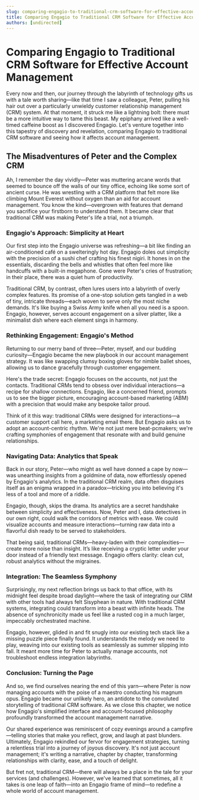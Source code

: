 ```yaml
---
slug: comparing-engagio-to-traditional-crm-software-for-effective-account-management
title: Comparing Engagio to Traditional CRM Software for Effective Account Management
authors: [undirected]
---
```



# Comparing Engagio to Traditional CRM Software for Effective Account Management

Every now and then, our journey through the labyrinth of technology gifts us with a tale worth sharing—like that time I saw a colleague, Peter, pulling his hair out over a particularly unwieldy customer relationship management (CRM) system. At that moment, it struck me like a lightning bolt: there must be a more intuitive way to tame this beast. My epiphany arrived like a well-timed caffeine boost as I discovered Engagio. Let's venture together into this tapestry of discovery and revelation, comparing Engagio to traditional CRM software and seeing how it affects account management.

## The Misadventures of Peter and the Complex CRM

Ah, I remember the day vividly—Peter was muttering arcane words that seemed to bounce off the walls of our tiny office, echoing like some sort of ancient curse. He was wrestling with a CRM platform that felt more like climbing Mount Everest without oxygen than an aid for account management. You know the kind—overgrown with features that demand you sacrifice your firstborn to understand them. It became clear that traditional CRM was making Peter's life a trial, not a triumph.

### Engagio's Approach: Simplicity at Heart

Our first step into the Engagio universe was refreshing—a bit like finding an air-conditioned café on a swelteringly hot day. Engagio doles out simplicity with the precision of a sushi chef crafting his finest nigiri. It hones in on the essentials, discarding the bells and whistles that often feel more like handcuffs with a built-in megaphone. Gone were Peter's cries of frustration; in their place, there was a quiet hum of productivity.

Traditional CRM, by contrast, often lures users into a labyrinth of overly complex features. Its promise of a one-stop solution gets tangled in a web of tiny, intricate threads—each woven to serve only the most niche demands. It's like buying a Swiss Army knife when all you need is a spoon. Engagio, however, serves account engagement on a silver platter, like a minimalist dish where each element sings in harmony.

### Rethinking Engagement: Engagio's Method

Returning to our merry band of three—Peter, myself, and our budding curiosity—Engagio became the new playbook in our account management strategy. It was like swapping clumsy boxing gloves for nimble ballet shoes, allowing us to dance gracefully through customer engagement. 

Here's the trade secret: Engagio focuses on the accounts, not just the contacts. Traditional CRMs tend to obsess over individual interactions—a recipe for shallow connections. Engagio, like a concerned friend, prompts us to see the bigger picture, encouraging account-based marketing (ABM) with a precision that would make any bespoke tailor proud.

Think of it this way: traditional CRMs were designed for interactions—a customer support call here, a marketing email there. But Engagio asks us to adopt an account-centric rhythm. We're not just mere beat-pcmakers; we're crafting symphonies of engagement that resonate with and build genuine relationships.

### Navigating Data: Analytics that Speak

Back in our story, Peter—who might as well have donned a cape by now—was unearthing insights from a goldmine of data, now effortlessly opened by Engagio's analytics. In the traditional CRM realm, data often disguises itself as an enigma wrapped in a paradox—tricking you into believing it's less of a tool and more of a riddle.

Engagio, though, skips the drama. Its analytics are a secret handshake between simplicity and effectiveness. Now, Peter and I, data detectives in our own right, could walk the corridors of metrics with ease. We could visualize accounts and measure interactions—turning raw data into a flavorful dish ready to be served to stakeholders.

That being said, traditional CRMs—heavy-laden with their complexities—create more noise than insight. It’s like receiving a cryptic letter under your door instead of a friendly text message. Engagio offers clarity: clean cut, robust analytics without the migraines.

### Integration: The Seamless Symphony

Surprisingly, my next reflection brings us back to that office, with its midnight feel despite broad daylight—where the task of integrating our CRM with other tools had always felt Sisyphean in nature. With traditional CRM systems, integrating could transform into a beast with infinite heads. The absence of synchronicity made us feel like a rusted cog in a much larger, impeccably orchestrated machine.

Engagio, however, glided in and fit snugly into our existing tech stack like a missing puzzle piece finally found. It understands the melody we need to play, weaving into our existing tools as seamlessly as summer slipping into fall. It meant more time for Peter to actually manage accounts, not troubleshoot endless integration labyrinths.

### Conclusion: Turning the Page

And so, we find ourselves nearing the end of this yarn—where Peter is now managing accounts with the poise of a maestro conducting his magnum opus. Engagio became our unlikely hero, an antidote to the convoluted storytelling of traditional CRM software. As we close this chapter, we notice how Engagio's simplified interface and account-focused philosophy profoundly transformed the account management narrative.

Our shared experience was reminiscent of cozy evenings around a campfire—telling stories that make you reflect, grow, and laugh at past blunders. Ultimately, Engagio rekindled our fervor for engagement strategies, turning a relentless trial into a journey of joyous discovery. It's not just account management; it's writing a narrative, chapter by chapter, transforming relationships with clarity, ease, and a touch of delight.

But fret not, traditional CRM—there will always be a place in the tale for your services (and challenges). However, we've learned that sometimes, all it takes is one leap of faith—into an Engagio frame of mind—to redefine a whole world of account management.